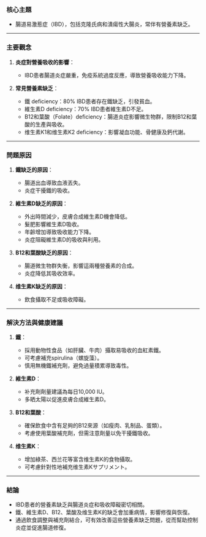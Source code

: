 ### 核心主題  
- 腸道易激惹症（IBD），包括克隆氏病和潰瘍性大腸炎，常伴有營養素缺乏。

---

### 主要觀念  
1. **炎症對營養吸收的影響**：  
   - IBD患者腸道炎症嚴重，免疫系統過度反應，導致營養吸收能力下降。  

2. **常見營養素缺乏**：  
   - 鐵 deficiency：80% IBD患者存在鐵缺乏，引發貧血。  
   - 維生素D deficiency：70% IBD患者維生素D不足。  
   - B12和葉酸（Folate）deficiency：腸道炎症影響微生物群，限制B12和葉酸的生產與吸收。  
   - 维生素K1和维生素K2 deficiency：影響凝血功能、骨健康及鈣代謝。

---

### 問題原因  
1. **鐵缺乏的原因**：  
   - 腸道出血導致血液丟失。  
   - 炎症干擾鐵的吸收。  

2. **維生素D缺乏的原因**：  
   - 外出時間減少，皮膚合成維生素D機會降低。  
   - 髮肥影響維生素D吸收。  
   - 年齡增加導致吸收能力下降。  
   - 炎症阻礙維生素D的吸收與利用。  

3. **B12和葉酸缺乏的原因**：  
   - 腸道微生物群失衡，影響這兩種營養素的合成。  
   - 炎症降低其吸收效率。  

4. **维生素K缺乏的原因**：  
   - 飲食攝取不足或吸收障礙。  

---

### 解決方法與健康建議  
1. **鐵**：  
   - 採用動物性食品（如肝臟、牛肉）攝取易吸收的血紅素鐵。  
   - 可考慮補充spirulina（螺旋藻）。  
   - 慎用無機鐵補充劑，避免過量積累導致毒性。  

2. **維生素D**：  
   - 补充劑劑量建議為每日10,000 IU。  
   - 多晒太陽以促進皮膚合成維生素D。  

3. **B12和葉酸**：  
   - 確保飲食中含有足夠的B12來源（如瘦肉、乳制品、蛋類）。  
   - 考慮使用葉酸補充劑，但需注意劑量以免干擾鐵吸收。  

4. **维生素K**：  
   - 增加綠茶、西兰花等富含维生素K的食物攝取。  
   - 可考慮針對性地補充维生素Kサプリメント。  

---

### 結論  
- IBD患者的營養素缺乏與腸道炎症和吸收障礙密切相關。  
- 鐵、維生素D、B12、葉酸及维生素K的缺乏會加重病情，影響修復與恢復。  
- 通過飲食調整與補充劑結合，可有效改善這些營養素缺乏問題，從而幫助控制炎症並促進腸道修復。